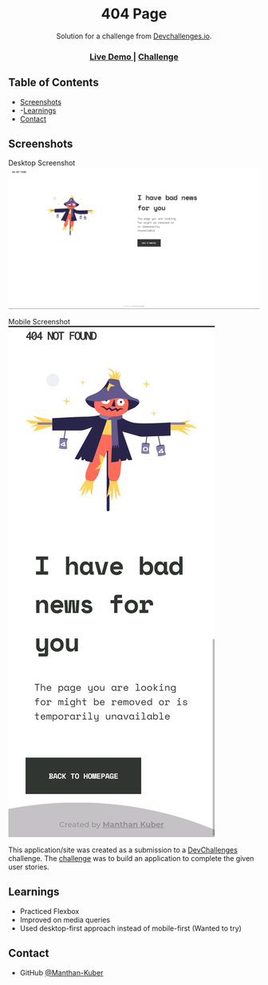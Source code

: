<!-- Please update value in the {}  -->

<h1 align="center">404 Page</h1>

<div align="center">
   Solution for a challenge from  <a href="http://devchallenges.io" target="_blank">Devchallenges.io</a>.
</div>

<div align="center">
  <h3>
    <a href="https://manthan-kuber.github.io/404-Page/">
      Live Demo
    </a>
    <span> | </span>
    <a href="https://devchallenges.io/challenges/wBunSb7FPrIepJZAg0sY">
      Challenge
    </a>
  </h3>
</div>

<!-- TABLE OF CONTENTS -->

## Table of Contents

- [Screenshots](#screenshots)
- -[Learnings](#learnings)
- [Contact](#contact)

<!-- OVERVIEW -->

## Screenshots

Desktop Screenshot
![screenshot](Screenshot0.png)

Mobile Screenshot
![screenshot](Screenshot1.jpg)


This application/site was created as a submission to a [DevChallenges](https://devchallenges.io/challenges) challenge. The [challenge](https://devchallenges.io/challenges/wBunSb7FPrIepJZAg0sY) was to build an application to complete the given user stories.

## Learnings

- Practiced Flexbox
- Improved on media queries
- Used desktop-first approach instead of mobile-first (Wanted to try)



## Contact

- GitHub [@Manthan-Kuber](https://{github.com/Manthan-Kuber})

